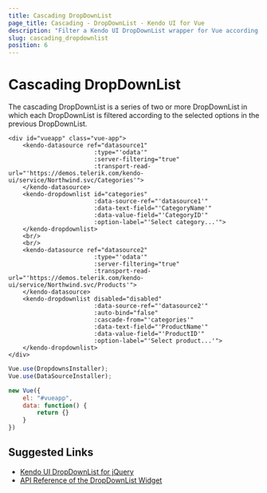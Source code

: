 ```yaml
---
title: Cascading DropDownList
page_title: Cascading - DropDownList - Kendo UI for Vue
description: "Filter a Kendo UI DropDownList wrapper for Vue according to the selection in another DropDownList."
slug: cascading_dropdownlist
position: 6
---
```


# Cascading DropDownList

The cascading DropDownList is a series of two or more DropDownList in which each DropDownList is filtered according to the selected options in the previous DropDownList.

```html-preview
<div id="vueapp" class="vue-app">
    <kendo-datasource ref="datasource1"
                        :type="'odata'"
                        :server-filtering="true"
                        :transport-read-url="'https://demos.telerik.com/kendo-ui/service/Northwind.svc/Categories'">
    </kendo-datasource>
    <kendo-dropdownlist id="categories"
                        :data-source-ref="'datasource1'"
                        :data-text-field="'CategoryName'"
                        :data-value-field="'CategoryID'"
                        :option-label="'Select category...'">
    </kendo-dropdownlist>
    <br/>
    <br/>
    <kendo-datasource ref="datasource2"
                        :type="'odata'"
                        :server-filtering="true"
                        :transport-read-url="'https://demos.telerik.com/kendo-ui/service/Northwind.svc/Products'">
    </kendo-datasource>
    <kendo-dropdownlist disabled="disabled"
                        :data-source-ref="'datasource2'"
                        :auto-bind="false"
                        :cascade-from="'categories'"
                        :data-text-field="'ProductName'"
                        :data-value-field="'ProductID'"
                        :option-label="'Select product...'">
    </kendo-dropdownlist>
</div>
```
```js
Vue.use(DropdownsInstaller);
Vue.use(DataSourceInstaller);

new Vue({
    el: "#vueapp",
    data: function() {
        return {}
    }
})
```

## Suggested Links

* [Kendo UI DropDownList for jQuery](https://docs.telerik.com/kendo-ui/controls/editors/dropdownlist/overview)
* [API Reference of the DropDownList Widget](https://docs.telerik.com/kendo-ui/api/javascript/ui/dropdownlist)
